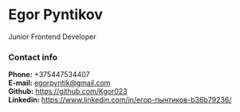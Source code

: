 # Egor Pyntikov

Junior Frontend Developer

### Contact info

**Phone:** +375447534407<br>
**E-mail:** egorpyntik@gmail.com<br>
**Github:** https://github.com/Kgor023<br>
**Linkedin:** https://www.linkedin.com/in/егор-пынтиков-b36b79236/
